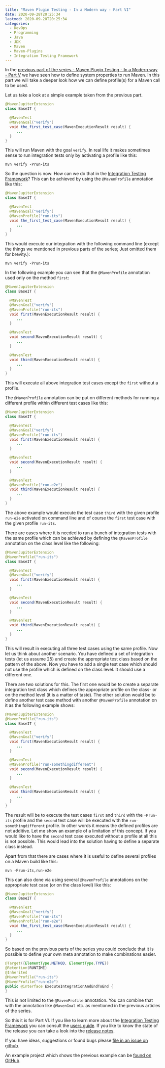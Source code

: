 ```yaml
---
title: "Maven Plugin Testing - In a Modern way - Part VI"
date: 2020-09-28T20:25:34
lastmod: 2020-09-28T20:25:34
categories:
  - DevOps
  - Programming
  - Java
  - JDK
  - Maven
  - Maven-Plugins
  - Integration Testing Framework
---
```

In the [previous part of the series - Maven Plugin Testing - In a Modern way - Part V](https://blog.soebes.de/blog/2020/09/10/itf-part-v/)
we have seen how to define system properties to run Maven. In this part we will take a 
deeper look how we can define profile(s) for a Maven call to be used.

Let us take a look at a simple example taken from the previous part.
```java
@MavenJupiterExtension
class BaseIT {

  @MavenTest
  @MavenGoal("verify")
  void the_first_test_case(MavenExecutionResult result) {
     ...
  }
}
```
This will run Maven with the goal `verify`. In real life it makes sometimes sense to run integration
tests only by activating a profile like this:
```
mvn verify -Prun-its
``` 
So the question is now: How can we do that in the [Integration Testing Framework][itf]? This
can be achieved by using the `@MavenProfile` annotation like this: 
```java
@MavenJupiterExtension
class BaseIT {

  @MavenTest
  @MavenGoal("verify")
  @MavenProfile("run-its")
  void the_first_test_case(MavenExecutionResult result) {
     ...
  }
}
```
This would execute our integration with the following command line (except the things
we mentioned in previous parts of the series; Just omitted them for brevity.):
```
mvn verify -Prun-its
```
In the following example you can see that the `@MavenProfile` annotation used only
on the method `first`:
```java
@MavenJupiterExtension
class BaseIT {

  @MavenTest
  @MavenGoal("verify")
  @MavenProfile("run-its")
  void first(MavenExecutionResult result) {
     ...
  }

  @MavenTest
  void second(MavenExecutionResult result) {
     ...
  }

  @MavenTest
  void third(MavenExecutionResult result) {
     ...
  }
}
```
This will execute all above integration test cases except the `first` without a profile.

The `@MavenProfile` annotation can be put on different methods for running a different
profile within different test cases like this:
```java
@MavenJupiterExtension
class BaseIT {

  @MavenTest
  @MavenGoal("verify")
  @MavenProfile("run-its")
  void first(MavenExecutionResult result) {
     ...
  }

  @MavenTest
  void second(MavenExecutionResult result) {
     ...
  }

  @MavenTest
  @MavenProfile("run-e2e")
  void third(MavenExecutionResult result) {
     ...
  }
}
```
The above example would execute the test case `third` with the given 
profile `run-e2e` activated on command line and of course the `first` test
case with the given profile `run-its`.

There are cases where it is needed to run a bunch of integration tests with the
same profile which can be achieved by defining the `@MavenProfile` annotation on the 
class level like the following:
```java
@MavenJupiterExtension
@MavenProfile("run-its")
class BaseIT {

  @MavenTest
  @MavenGoal("verify")
  void first(MavenExecutionResult result) {
     ...
  }

  @MavenTest
  void second(MavenExecutionResult result) {
     ...
  }

  @MavenTest
  void third(MavenExecutionResult result) {
     ...
  }
}
```
This will result in executing all three test cases using the same profile. Now let us think 
about another scenario. You have defined a set of integration tests (let us assume 25) 
and create the appropriate test class based on the pattern of the above. Now you have
to add a single test case which should not use the profile which is defined on the class level.
It should use a different one. 

There are two solutions for this. The first one would be to create a separate integration
test class which defines the appropriate profile on the class- or on the method level 
(it is a matter of taste). The other solution would be to define another test case method
with another `@MavenProfile` annotation on it as the following example shows: 

```java
@MavenJupiterExtension
@MavenProfile("run-its")
class BaseIT {

  @MavenTest
  @MavenGoal("verify")
  void first(MavenExecutionResult result) {
     ...
  }

  @MavenTest
  @MavenProfile("run-somethingdifferent")
  void second(MavenExecutionResult result) {
     ...
  }

  @MavenTest
  void third(MavenExecutionResult result) {
     ...
  }
}
```
The result will be to execute the test cases `first` and `third` with the
`-Prun-its` profile and the `second` test case will be executed with the
`run-somethingdifferent` profile. In other words it means the defined profiles
are not additive. Let me show an example of a limitation of this concept. If you would
like to have the `second` test case executed without a profile at all this is not possible. 
This would lead into the solution having to define a separate class instead.

Apart from that there are cases where it is useful to define several profiles on a Maven build
like this:
```
mvn -Prun-its,run-e2e
```
This can also done via using several `@MavenProfile` annotations on the appropriate
test case (or on the class level) like this:
```java
@MavenJupiterExtension
class BaseIT {

  @MavenTest
  @MavenGoal("verify")
  @MavenProfile("run-its")
  @MavenProfile("run-e2e")
  void the_first_test_case(MavenExecutionResult result) {
     ...
  }
}
```
So based on the previous parts of the series you could conclude that it is possible to
define your own meta annotation to make combinations easier. 

```java
@Target({ElementType.METHOD, ElementType.TYPE})
@Retention(RUNTIME)
@Inherited
@MavenProfile("run-its")
@MavenProfile("run-e2e")
public @interface ExecuteIntegrationAndEndToEnd {
}
```
This is not limited to the `@MavenProfile` annotation. You can combine that
with the annotation like `@MavenGoal` etc. as mentioned in the previous articles
of the series.


So this it is for Part VI. If you like to learn more about the [Integration Testing Framework][itf] 
you can consult the [users guide][users-guide]. If you like to know the state of the release you 
can take a look into the [release notes][release-notes].

If you have ideas, suggestions or found bugs please [file in an issue on github][issue].

An example project which shows the previous example can be [found on GitHub][example-vi].

<!-- 
Part VII:
 - Grouping Test Cases
   - Nested classes
 - common local cache
 - Predefined repository content
   - Define parent with versions for different test projects
   - Special dependencies

Part VIII:
 - Profiles on interface level.
 - Goals on interface level.
 - Options on interface level? (reconsider?)

Part IX:
 - Executing on different platforms (Enabled/Disabled)
 - Execution on different JDK versions (Enabled/Disabled)
 - Executing different Maven versions? (check this?)

Part X+2:
 - Single Project with several executions

Part X+3:
 - Checking JAR/WAR content.
 - Parallelization of IT's.
 
 -->





[issue]: https://github.com/khmarbaise/maven-it-extension/issues
[users-guide]: https://khmarbaise.github.io/maven-it-extension/itf-documentation/usersguide/usersguide.html
[release-notes]: https://khmarbaise.github.io/maven-it-extension/itf-documentation/release-notes/release-notes.html
[background]: https://khmarbaise.github.io/maven-it-extension/itf-documentation/background/background.html
[itf]: https://github.com/khmarbaise/maven-it-extension
[junit-jupiter]: https://junit.org/junit5/docs/current/user-guide/
[junit-jupiter-extension]: https://junit.org/junit5/docs/current/user-guide/#extensions
[assertj]: https://assertj.github.io/doc/
[maven-failsafe-plugin]: https://maven.apache.org/surefire/maven-failsafe-plugin/index.html
[maven]: https://maven.apache.org
[containssubsequence]: https://www.javadoc.io/doc/org.assertj/assertj-core/latest/org/assertj/core/api/ListAssert.html#containsSubsequence(ELEMENT...)
[mavenexecutionresult]: https://javadoc.io/doc/com.soebes.itf.jupiter.extension/itf-extension-maven/latest/com/soebes/itf/jupiter/maven/MavenExecutionResult.html
[example-vi]: https://github.com/khmarbaise/itf-example-article-part-vi
[lifecycle]: https://maven.apache.org/guides/introduction/introduction-to-the-lifecycle.html
